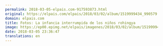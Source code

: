 ```yaml
---
permalink: 2018-03-05-elpais.com-917593873.html
original: https://elpais.com/elpais/2018/03/02/album/1519999434_990579.html#?ref=rss&format=simple&link=link
domain: elpais.com
title: Fotos: La infancia interrumpida de los niños rohingya
image: https://ep00.epimg.net/elpais/imagenes/2018/03/02/album/1519999434_990579_1520000577_rrss_normal.jpg
date: 2018-03-05 23:36:47
translations: en
---
```


